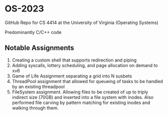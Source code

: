 # OS-2023

GitHub Repo for CS 4414 at the University of Virginia (Operating Systems)

Predominantly C/C++ code

## Notable Assignments
1. Creating a custom shell that supports redirection and piping
2. Adding syscalls, lottery scheduling, and page allocation on demand to xv6
3. Game of Life Assignment separating a grid into N susbets
4. ThreadPool assignment that allowed for queueing of tasks to be handled by an existing threadpool
5. FileSystem assignment. Allowing files to be created of up to triply indirect size (70GB) and inserted into a file system with inodes.
   Also performed file carving by pattern matching for existing inodes and walking through them.